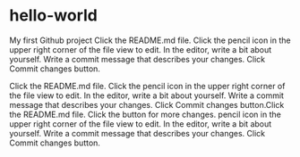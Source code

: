 # hello-world
My first Github project
Click the README.md file.
Click the
pencil icon in the upper right corner of the file view to edit.
In the editor, write a bit about yourself.
Write a commit message that describes your changes.
Click Commit changes button.



Click the README.md file.
Click the
pencil icon in the upper right corner of the file view to edit.
In the editor, write a bit about yourself.
Write a commit message that describes your changes.
Click Commit changes button.Click the README.md file.
Click the button for more changes.
pencil icon in the upper right corner of the file view to edit.
In the editor, write a bit about yourself.
Write a commit message that describes your changes.
Click Commit changes button.
